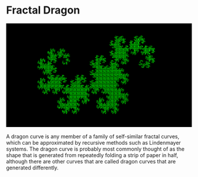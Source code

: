 # Fractal Dragon
![curve_fractal](./result.png)

A dragon curve is any member of a family of self-similar fractal curves, which can be approximated by recursive methods such as Lindenmayer systems. The dragon curve is probably most commonly thought of as the shape that is generated from repeatedly folding a strip of paper in half, although there are other curves that are called dragon curves that are generated differently.

